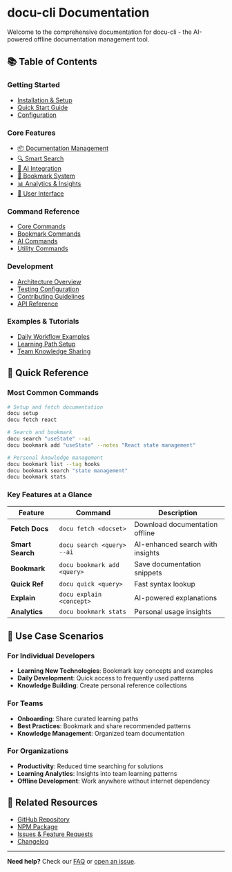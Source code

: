 # docu-cli Documentation

Welcome to the comprehensive documentation for docu-cli - the AI-powered offline documentation management tool.

## 📚 Table of Contents

### Getting Started

- [Installation & Setup](../README.md#installation)
- [Quick Start Guide](./getting-started.md)
- [Configuration](./configuration.md)

### Core Features

- [📦 Documentation Management](./features/documentation-management.md)
- [🔍 Smart Search](./features/smart-search.md)
- [🤖 AI Integration](./features/ai-integration.md)
- [🔖 Bookmark System](./features/bookmark-system.md)
- [📊 Analytics & Insights](./features/analytics.md)
- [🎨 User Interface](./features/user-interface.md)

### Command Reference

- [Core Commands](./api/core-commands.md)
- [Bookmark Commands](./api/bookmark-commands.md)
- [AI Commands](./api/ai-commands.md)
- [Utility Commands](./api/utility-commands.md)

### Development

- [Architecture Overview](./development/architecture.md)
- [Testing Configuration](./development/testing.md)
- [Contributing Guidelines](./development/contributing.md)
- [API Reference](./development/api-reference.md)

### Examples & Tutorials

- [Daily Workflow Examples](./examples/daily-workflow.md)
- [Learning Path Setup](./examples/learning-paths.md)
- [Team Knowledge Sharing](./examples/team-collaboration.md)

## 🚀 Quick Reference

### Most Common Commands

```bash
# Setup and fetch documentation
docu setup
docu fetch react

# Search and bookmark
docu search "useState" --ai
docu bookmark add "useState" --notes "React state management"

# Personal knowledge management
docu bookmark list --tag hooks
docu bookmark search "state management"
docu bookmark stats
```

### Key Features at a Glance

| Feature          | Command                     | Description                      |
| ---------------- | --------------------------- | -------------------------------- |
| **Fetch Docs**   | `docu fetch <docset>`       | Download documentation offline   |
| **Smart Search** | `docu search <query> --ai`  | AI-enhanced search with insights |
| **Bookmark**     | `docu bookmark add <query>` | Save documentation snippets      |
| **Quick Ref**    | `docu quick <query>`        | Fast syntax lookup               |
| **Explain**      | `docu explain <concept>`    | AI-powered explanations          |
| **Analytics**    | `docu bookmark stats`       | Personal usage insights          |

## 🎯 Use Case Scenarios

### For Individual Developers

- **Learning New Technologies**: Bookmark key concepts and examples
- **Daily Development**: Quick access to frequently used patterns
- **Knowledge Building**: Create personal reference collections

### For Teams

- **Onboarding**: Share curated learning paths
- **Best Practices**: Bookmark and share recommended patterns
- **Knowledge Management**: Organized team documentation

### For Organizations

- **Productivity**: Reduced time searching for solutions
- **Learning Analytics**: Insights into team learning patterns
- **Offline Development**: Work anywhere without internet dependency

## 🔗 Related Resources

- [GitHub Repository](https://github.com/Vasudevshetty/docu)
- [NPM Package](https://www.npmjs.com/package/@vasudevshetty/docu-cli)
- [Issues & Feature Requests](https://github.com/Vasudevshetty/docu/issues)
- [Changelog](../CHANGELOG.md)

---

**Need help?** Check our [FAQ](./faq.md) or [open an issue](https://github.com/Vasudevshetty/docu/issues/new).
